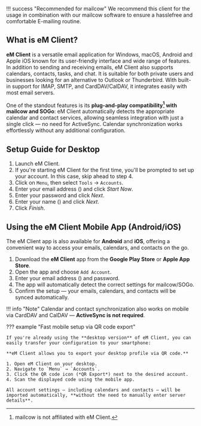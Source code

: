 !!! success "Recommended for mailcow"
    We recommend this client for the usage in combination with our mailcow software to ensure a hasslefree and comfortable E-mailing routine.

## What is eM Client?

**eM Client** is a versatile email application for Windows, macOS, Android and Apple iOS known for its user-friendly interface and wide range of features. In addition to sending and receiving emails, eM Client also supports calendars, contacts, tasks, and chat. It is suitable for both private users and businesses looking for an alternative to Outlook or Thunderbird. With built-in support for IMAP, SMTP, and CardDAV/CalDAV, it integrates easily with most email servers.

One of the standout features is its **plug-and-play compatibility[^1] with mailcow and SOGo**: eM Client automatically detects the appropriate calendar and contact services, allowing seamless integration with just a single click — no need for ActiveSync. Calendar synchronization works effortlessly without any additional configuration.

## Setup Guide for Desktop

1. Launch eM Client.
2. If you're starting eM Client for the first time, you'll be prompted to set up your account. In this case, skip ahead to step 4.
3. Click on `Menu`, then select `Tools` → `Accounts`.
4. Enter your email address <span class="client_variables_available"> (<code><span class="client_var_email"></span></code>)</span> and click *Start Now*.
5. Enter your password and click *Next*.
6. Enter your name <span class="client_variables_available"> (<code><span class="client_var_name"></span></code>)</span> and click *Next*.
7. Click *Finish*.

## Using the eM Client Mobile App (Android/iOS)

The eM Client app is also available for **Android** and **iOS**, offering a convenient way to access your emails, calendars, and contacts on the go.

1. Download the **eM Client** app from the **Google Play Store** or **Apple App Store**.
2. Open the app and choose `Add Account`.
3. Enter your email address <span class="client_variables_available"> (<code><span class="client_var_email"></span></code>)</span> and password.
4. The app will automatically detect the correct settings for mailcow/SOGo.
5. Confirm the setup — your emails, calendars, and contacts will be synced automatically.

!!! info "Note"
    Calendar and contact synchronization also works on mobile via CardDAV and CalDAV — **ActiveSync is not required**.

??? example "Fast mobile setup via QR code export"

    If you're already using the **desktop version** of eM Client, you can easily transfer your configuration to your smartphone:

    **eM Client allows you to export your desktop profile via QR code.**

    1. Open eM Client on your desktop.
    2. Navigate to `Menu` → `Accounts`.
    3. Click the QR code icon (*QR Export*) next to the desired account.
    4. Scan the displayed code using the mobile app.

    All account settings — including calendars and contacts — will be imported automatically, **without the need to manually enter server details**.

[^1]: mailcow is not affiliated with eM Client.